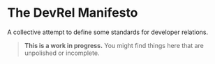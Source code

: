 # The DevRel Manifesto

A collective attempt to define some standards for developer relations.

> **This is a work in progress.** You might find things here that are unpolished or incomplete.

